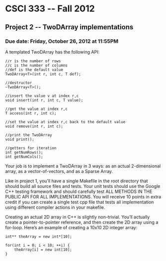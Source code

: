 # CSCI 333 -- Fall 2012
## Project 2 -- TwoDArray implementations
### Due date: Friday, October 26, 2012 at 11:55PM

A templated TwoDArray has the following API:

    //r is the number of rows
    //c is the number of columns
    //def is the default value
    TwoDArray<T>(int r, int c, T def);

    //destructor
    ~TwoDArray<T>();

    //insert the value v at index r,c
    void insert(int r, int c, T value);

    //get the value at index r,c
    T access(int r, int c);

    //set the value at index r,c back to the default value
    void remove(int r, int c);

    //print the TwoDArray
    void print();

    //getters for iteration
    int getNumRows();
    int getNumCols();   

Your job is to implement a TwoDArray in 3 ways: as an actual
2-dimensional array, as a vector-of-vectors, and as a Sparse
Array.

Like in project 1, you’ll have a single Makefile in the root
directory that should build all source files and tests. Your
unit tests should use the Google C++ testing framework and
should carefully test ALL METHODS IN THE PUBLIC API FOR ALL
IMPLEMENTATIONS. You will receive 10 points in extra credit if
you can create a single test cpp file that tests all
implementation using different compiler actions in your
makefile.

Creating an actual 2D array in C++ is slightly non-trivial.
You’ll actually create a pointer-to-pointer reference, and then
create the 2D array using a for-loop. Here’s an example of
creating a 10x10 2D integer array:

    int** theArray = new int*[10];

    for(int i = 0; i < 10; ++i) {
        theArray[i] = new int[10];
    }

